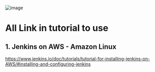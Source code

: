 ![image](https://github.com/HoangGuruu/DevOps-AWS-Code-Pipeline-using-GitHub-Code-Build-Code-Deploy-/assets/111829092/9650540a-3df8-4a71-8c34-face1643fde2)
# All Link in tutorial to use
## 1. Jenkins on AWS - Amazon Linux
https://www.jenkins.io/doc/tutorials/tutorial-for-installing-jenkins-on-AWS/#installing-and-configuring-jenkins
